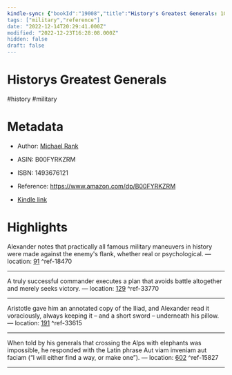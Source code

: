 ```yaml
---
kindle-sync: {"bookId":"19008","title":"History's Greatest Generals: 10 Commanders Who Conquered Empires, Revolutionized Warfare, and Changed History Forever","author":"Michael Rank","asin":"B00FYRKZRM","lastAnnotatedDate":"2015-02-28","bookImageUrl":"https://m.media-amazon.com/images/I/91hdwM15ZqL._SY160.jpg","highlightsCount":4}
tags: ["military","reference"]
date: "2022-12-14T20:29:41.000Z"
modified: "2022-12-23T16:28:08.000Z"
hidden: false
draft: false
---
```

# Historys Greatest Generals

#history #military 

# Metadata

* Author: [Michael Rank](https://www.amazon.com/Michael-Rank/e/B00B9GC4MG/ref=dp_byline_cont_ebooks_1)

* ASIN: B00FYRKZRM

* ISBN: 1493676121

* Reference: <https://www.amazon.com/dp/B00FYRKZRM>

* [Kindle link](kindle://book?action=open&asin=B00FYRKZRM)

# Highlights

Alexander notes that practically all famous military maneuvers in history were made against the enemy's flank, whether real or psychological. — location: [91](kindle://book?action=open&asin=B00FYRKZRM&location=91) ^ref-18470

---

A truly successful commander executes a plan that avoids battle altogether and merely seeks victory. — location: [129](kindle://book?action=open&asin=B00FYRKZRM&location=129) ^ref-33770

---

Aristotle gave him an annotated copy of the Iliad, and Alexander read it voraciously, always keeping it – and a short sword – underneath his pillow. — location: [191](kindle://book?action=open&asin=B00FYRKZRM&location=191) ^ref-33615

---

When told by his generals that crossing the Alps with elephants was impossible, he responded with the Latin phrase Aut viam inveniam aut faciam (“I will either find a way, or make one”). — location: [602](kindle://book?action=open&asin=B00FYRKZRM&location=602) ^ref-15827

---
